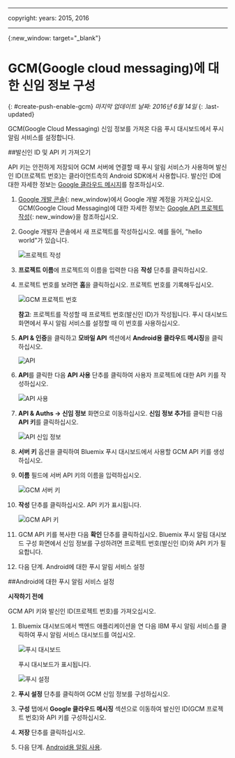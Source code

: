 
---

copyright:
 years: 2015, 2016

---

{:new_window: target="_blank"}
# GCM(Google cloud messaging)에 대한 신임 정보 구성
{: #create-push-enable-gcm}
*마지막 업데이트 날짜: 2016년 6월 14일*
{: .last-updated}

GCM(Google Cloud Messaging) 신임 정보를 가져온 다음 푸시 대시보드에서 푸시 알림 서비스를 설정합니다. 

##발신인 ID 및 API 키 가져오기

API 키는 안전하게 저장되어 GCM 서버에 연결할 때 푸시 알림 서비스가 사용하며 발신인 ID(프로젝트 번호)는 클라이언트측의 Android SDK에서 사용합니다. 발신인 ID에 대한 자세한 정보는 [Google 클라우드 메시지](https://developers.google.com/cloud-messaging/gcm#arch)를 참조하십시오.

1. [Google 개발 콘솔](https://console.developers.google.com/start){: new_window}에서 Google 개발 계정을 가져오십시오. GCM(Google Cloud Messaging)에 대한 자세한 정보는 [Google API 프로젝트 작성](https://developers.google.com/console/help/new/){: new_window}을 참조하십시오.

2. Google 개발자 콘솔에서 새 프로젝트를 작성하십시오. 예를 들어, "hello world"가 있습니다. 

	![프로젝트 작성](images/gcm_createproject.jpg)

3. **프로젝트 이름**에 프로젝트의 이름을 입력한 다음 **작성** 단추를 클릭하십시오. 
4. 프로젝트 번호를 보려면 **홈**을 클릭하십시오. 프로젝트 번호를 기록해두십시오. 

	![GCM 프로젝트 번호](images/gcm_projectnumber.jpg)

	**참고**: 프로젝트를 작성할 때 프로젝트 번호(발신인 ID)가 작성됩니다. 푸시 대시보드 화면에서 푸시 알림 서비스를 설정할 때 이 번호를 사용하십시오. 

5. **API & 인증**을 클릭하고 **모바일 API** 섹션에서 **Android용 클라우드 메시징**을 클릭하십시오.

	![API](images/gcm_mobileapi.jpg)

6. **API**를 클릭한 다음 **API 사용** 단추를 클릭하여 사용자 프로젝트에 대한 API 키를 작성하십시오.

	![API 사용](images/gcm_enable_api.jpg)

7. **API & Auths -> 신임 정보** 화면으로 이동하십시오. **신임 정보 추가**를 클릭한 다음 **API 키**를 클릭하십시오.

	![API 신임 정보](images/api_credentials.jpg)

8. **서버 키** 옵션을 클릭하여 Bluemix 푸시 대시보드에서 사용할 GCM API 키를 생성하십시오. 
9. **이름** 필드에 서버 API 키의 이름을 입력하십시오. 

	![GCM 서버 키](images/gcm_serverkey.jpg)

10. **작성** 단추를 클릭하십시오.
API 키가 표시됩니다. 

	![GCM API 키](images/gcm_apikey.jpg)

11. GCM API 키를 복사한 다음 **확인** 단추를 클릭하십시오. Bluemix 푸시 알림 대시보드 구성 화면에서 신임 정보를 구성하려면 프로젝트 번호(발신인 ID)와 API 키가 필요합니다.  
12. 다음 단계. Android에 대한 푸시 알림 서비스 설정

##Android에 대한 푸시 알림 서비스 설정

**시작하기 전에**

GCM API 키와 발신인 ID(프로젝트 번호)를 가져오십시오.  

1. Bluemix 대시보드에서 백엔드 애플리케이션을 연 다음 IBM 푸시 알림 서비스를 클릭하여 푸시 알림 서비스 대시보드를 여십시오.
 
	![푸시 대시보드](images/bluemixdashboard_push.jpg)

	푸시 대시보드가 표시됩니다. 
	
	![푸시 설정](images/setup_push_main.jpg)

2. **푸시 설정** 단추를 클릭하여 GCM 신임 정보를 구성하십시오. 
1. **구성** 탭에서 **Google 클라우드 메시징** 섹션으로 이동하여 발신인 ID(GCM 프로젝트 번호)와 API 키를 구성하십시오. 

4. **저장** 단추를 클릭하십시오.  
5. 다음 단계. [Android용 알림 사용](c_enable_push.html).
